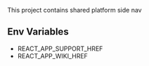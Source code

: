 This project contains shared platform side nav

## Env Variables
* REACT_APP_SUPPORT_HREF
* REACT_APP_WIKI_HREF